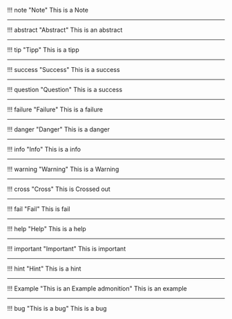 !!! note "Note"
    This is a Note 

--- 

!!! abstract "Abstract"
    This is an abstract

--- 

!!! tip "Tipp"
    This is a tipp 

--- 

!!! success "Success"
    This is a success 

--- 

!!! question "Question"
    This is a success 

--- 

!!! failure "Failure"
    This is a failure 

--- 

!!! danger "Danger"
    This is a danger 

---

!!! info "Info"
    This is a info

---

!!! warning "Warning"
    This is a Warning 

---

!!! cross "Cross"
    This is Crossed out

---

!!! fail "Fail"
    This is fail

---

!!! help "Help"
    This is a help 

---

!!! important "Important"
    This is important 

---

!!! hint "Hint"
    This is a hint 

---

!!! Example "This is an Example admonition"
    This is an example

---

!!! bug "This is a bug"
    This is a bug




